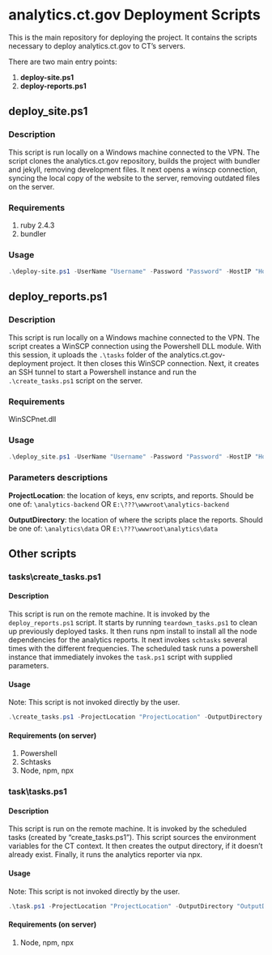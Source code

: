 # analytics.ct.gov Deployment Scripts

This is the main repository for deploying the project. It contains the scripts necessary to deploy analytics.ct.gov to CT’s servers.

There are two main entry points:
1. __deploy-site.ps1__
1. __deploy-reports.ps1__

## deploy_site.ps1
### Description
This script is run locally on a Windows machine connected to the VPN. The script clones the analytics.ct.gov repository, builds the project with bundler and jekyll, removing development files. It next opens a winscp connection, syncing the local copy of the website to the server, removing outdated files on the server.

### Requirements
1. ruby 2.4.3
1. bundler

### Usage
```powershell
.\deploy-site.ps1 -UserName "Username" -Password "Password" -HostIP "HostIP" -HostKey "Hostkey"
```

## deploy_reports.ps1
### Description
This script is run locally on a Windows machine connected to the VPN. The script creates a WinSCP connection using the Powershell DLL module. With this session, it uploads the `.\tasks` folder of the analytics.ct.gov-deployment project. It then closes this WinSCP connection. Next, it creates an SSH tunnel to start a Powershell instance and run the `.\create_tasks.ps1` script on the server.

### Requirements
WinSCPnet.dll

### Usage
```powershell
.\deploy_site.ps1 -UserName "Username" -Password "Password" -HostIP "HostIP" -HostKey "Hostkey" -ProjectLocation "ProjectLocation" -OutputDirectory "OutputDirectory"
```
### Parameters descriptions 
**ProjectLocation**: the location of keys, env scripts, and reports. Should be one of:
`\analytics-backend` OR `E:\???\wwwroot\analytics-backend`

**OutputDirectory**: the location of where the scripts place the reports. Should be one of:
`\analytics\data` OR `E:\???\wwwroot\analytics\data`

## Other scripts

### tasks\create_tasks.ps1
#### Description
This script is run on the remote machine. It is invoked by the `deploy_reports.ps1` script. It starts by running `teardown_tasks.ps1` to clean up previously deployed tasks. It then runs npm install to install all the node dependencies for the analytics reports. It next invokes `schtasks` several times with the different frequencies. The scheduled task runs a powershell instance that immediately invokes the `task.ps1` script with supplied parameters.

#### Usage
Note: This script is not invoked directly by the user.
```powershell
.\create_tasks.ps1 -ProjectLocation "ProjectLocation" -OutputDirectory "OutputDirectory"
```

#### Requirements (on server)
1. Powershell
1. Schtasks
1. Node, npm, npx

### task\tasks.ps1
#### Description 
This script is run on the remote machine. It is invoked by the scheduled tasks (created by “create_tasks.ps1”). This script sources the environment variables for the CT context. It then creates the output directory, if it doesn’t already exist. Finally, it runs the analytics reporter via npx.

#### Usage
Note: This script is not invoked directly by the user.
```powershell
.\task.ps1 -ProjectLocation "ProjectLocation" -OutputDirectory "OutputDirectory" -Frequency "Frequency"
```

#### Requirements (on server)
1. Node, npm, npx